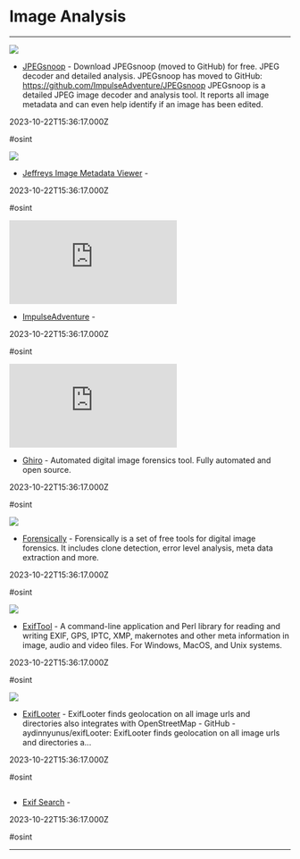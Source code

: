 # Image Analysis

---

![](https://a.fsdn.com/allura/p/jpegsnoop/icon?1498615650)

- [JPEGsnoop](https://sourceforge.net/projects/jpegsnoop) - Download JPEGsnoop (moved to GitHub) for free. JPEG decoder and detailed analysis. JPEGsnoop has moved to GitHub: https://github.com/ImpulseAdventure/JPEGsnoop  JPEGsnoop is a detailed JPEG image decoder and analysis tool. It reports all image metadata and can even help identify if an image has been edited.

2023-10-22T15:36:17.000Z

#osint

![](https://rdl.ink/render/http%3A%2F%2Fexif.regex.info)

- [Jeffreys Image Metadata Viewer](http://exif.regex.info) - 

2023-10-22T15:36:17.000Z

#osint

![](https://rdl.ink/render/http%3A%2F%2Fwww.impulseadventure.com%2Fphoto%2Fjpeg-snoop.html)

- [ImpulseAdventure](http://www.impulseadventure.com/photo/jpeg-snoop.html) - 

2023-10-22T15:36:17.000Z

#osint

![](https://rdl.ink/render/http%3A%2F%2Fwww.getghiro.org)

- [Ghiro](http://www.getghiro.org) - Automated digital image forensics tool. Fully automated and open source.

2023-10-22T15:36:17.000Z

#osint

![](https://29a.ch/photo-forensics//image.jpg)

- [Forensically](https://29a.ch/photo-forensics) - Forensically is a set of free tools for digital image forensics. It includes clone detection, error level analysis, meta data extraction and more.

2023-10-22T15:36:17.000Z

#osint

![](https://rdl.ink/render/http%3A%2F%2Fwww.sno.phy.queensu.ca%2F~phil%2Fexiftool)

- [ExifTool](http://www.sno.phy.queensu.ca/~phil/exiftool) - A command-line application and Perl library for   reading and writing EXIF, GPS, IPTC, XMP, makernotes and other meta information   in image, audio and video files.  For Windows, MacOS, and Unix systems.

2023-10-22T15:36:17.000Z

#osint

![](https://opengraph.githubassets.com/9c81cec017ea420c336b2d8cf98e41a1aaa41bd7a83f75bb844a0b9fca59cfb1/aydinnyunus/exifLooter)

- [ExifLooter](https://github.com/aydinnyunus/exiflooter) - ExifLooter finds geolocation on all image urls and directories also integrates with OpenStreetMap - GitHub - aydinnyunus/exifLooter: ExifLooter finds geolocation on all image urls and directories a...

2023-10-22T15:36:17.000Z

#osint

![]()

- [Exif Search](http://www.exif-search.com) - 

2023-10-22T15:36:17.000Z

#osint

---

